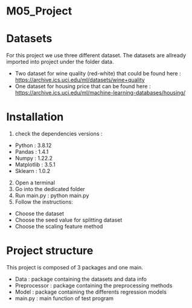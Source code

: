 # M05_Project


# Datasets
For this project we use three different dataset. The datasets are allready imported into project under the folder data.
  - Two dataset for wine quality (red-white) that could be found here : https://archive.ics.uci.edu/ml/datasets/wine+quality
  - One dataset for housing price that can be found here : https://archive.ics.uci.edu/ml/machine-learning-databases/housing/ 

# Installation
1. check the dependencies versions : 
  - Python : 3.8.12
  - Pandas : 1.4.1
  - Numpy : 1.22.2
  - Matplotlib : 3.5.1
  - Sklearn : 1.0.2
2. Open a terminal
3. Go into the dedicated folder
4. Run main.py : python main.py
5. Follow the instructions:
  - Choose the dataset
  - Choose the seed value for splitting dataset
  - Choose the scaling feature method

# Project structure
This project is composed of 3 packages and one main. 
  - Data : package containing the datasets and data info
  - Preprocessor : package containing the preprocessing methods
  - Model : package containing the differents regression models
  - main.py : main function of test program
